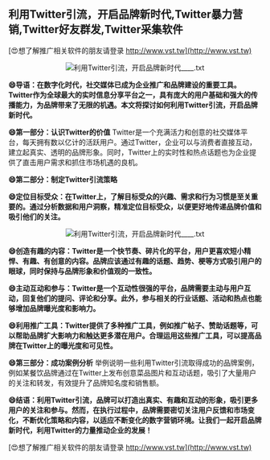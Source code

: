 ## **利用Twitter引流，开启品牌新时代,Twitter暴力营销,Twitter好友群发,Twitter采集软件**

[😍想了解推广相关软件的朋友请登录 http://www.vst.tw](http://www.vst.tw)

 <center><img src="https://vst.tw/MP4/tuiguang/png/5.png" alt="利用Twitter引流，开启品牌新时代____.txt"></center>

**😄导语：在数字化时代，社交媒体已成为企业推广和品牌建设的重要工具。Twitter作为全球最大的实时信息分享平台之一，具有庞大的用户基础和强大的传播能力，为品牌带来了无限的机遇。本文将探讨如何利用Twitter引流，开启品牌新时代。**

**😄第一部分：认识Twitter的价值**
Twitter是一个充满活力和创意的社交媒体平台，每天拥有数以亿计的活跃用户。通过Twitter，企业可以与消费者直接互动，建立起真实、透明的品牌形象。同时，Twitter上的实时性和热点话题也为企业提供了直击用户需求和抓住市场机遇的良机。

**😄第二部分：制定Twitter引流策略**

**😄定位目标受众：在Twitter上，了解目标受众的兴趣、需求和行为习惯是至关重要的。通过分析数据和用户洞察，精准定位目标受众，以便更好地传递品牌价值和吸引他们的关注。**

 <center><img src="https://vst.tw/MP4/tuiguang/png/3.png" alt="利用Twitter引流，开启品牌新时代____.txt"></center>

**😄创造有趣的内容：Twitter是一个快节奏、碎片化的平台，用户更喜欢短小精悍、有趣、有创意的内容。品牌应该通过有趣的话题、趋势、梗等方式吸引用户的眼球，同时保持与品牌形象和价值观的一致性。**

**😄主动互动和参与：Twitter是一个互动性很强的平台，品牌需要主动与用户互动，回复他们的提问、评论和分享。此外，参与相关的行业话题、活动和热点也能够增加品牌曝光度和影响力。**

**😄利用推广工具：Twitter提供了多种推广工具，例如推广帖子、赞助话题等，可以帮助品牌扩大影响力和触达更多潜在用户。合理运用这些推广工具，可以提高品牌在Twitter上的曝光度和可见性。**

**😄第三部分：成功案例分析**
举例说明一些利用Twitter引流取得成功的品牌案例，例如某餐饮品牌通过在Twitter上发布创意菜品图片和互动话题，吸引了大量用户的关注和转发，有效提升了品牌知名度和销售额。

**😄结语：利用Twitter引流，品牌可以打造出真实、有趣和互动的形象，吸引更多用户的关注和参与。然而，在执行过程中，品牌需要密切关注用户反馈和市场变化，不断优化策略和内容，以适应不断变化的数字营销环境。让我们一起开启品牌新时代，利用Twitter的力量推动企业的发展！**

[😍想了解推广相关软件的朋友请登录 http://www.vst.tw](http://www.vst.tw)



